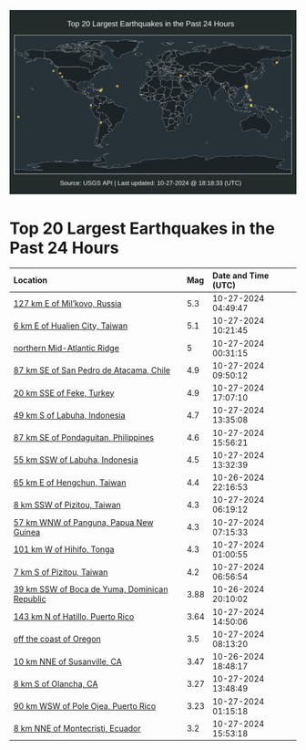 ![Map](./map.png)

# Top 20 Largest Earthquakes in the Past 24 Hours

| Location | Mag | Date and Time (UTC) |
|:---|:---|:---|
| [127 km E of Mil’kovo, Russia](https://earthquake.usgs.gov/earthquakes/eventpage/us7000nnff) | 5.3 | 10-27-2024 04:49:47 |
| [6 km E of Hualien City, Taiwan](https://earthquake.usgs.gov/earthquakes/eventpage/us7000nngq) | 5.1 | 10-27-2024 10:21:45 |
| [northern Mid-Atlantic Ridge](https://earthquake.usgs.gov/earthquakes/eventpage/us7000nneu) | 5 | 10-27-2024 00:31:15 |
| [87 km SE of San Pedro de Atacama, Chile](https://earthquake.usgs.gov/earthquakes/eventpage/us7000nngm) | 4.9 | 10-27-2024 09:50:12 |
| [20 km SSE of Feke, Turkey](https://earthquake.usgs.gov/earthquakes/eventpage/us7000nni1) | 4.9 | 10-27-2024 17:07:10 |
| [49 km S of Labuha, Indonesia](https://earthquake.usgs.gov/earthquakes/eventpage/us7000nnhg) | 4.7 | 10-27-2024 13:35:08 |
| [87 km SE of Pondaguitan, Philippines](https://earthquake.usgs.gov/earthquakes/eventpage/us7000nnhw) | 4.6 | 10-27-2024 15:56:21 |
| [55 km SSW of Labuha, Indonesia](https://earthquake.usgs.gov/earthquakes/eventpage/us7000nnhf) | 4.5 | 10-27-2024 13:32:39 |
| [65 km E of Hengchun, Taiwan](https://earthquake.usgs.gov/earthquakes/eventpage/us7000nne2) | 4.4 | 10-26-2024 22:16:53 |
| [8 km SSW of Pizitou, Taiwan](https://earthquake.usgs.gov/earthquakes/eventpage/us7000nnfp) | 4.3 | 10-27-2024 06:19:12 |
| [57 km WNW of Panguna, Papua New Guinea](https://earthquake.usgs.gov/earthquakes/eventpage/us7000nnfs) | 4.3 | 10-27-2024 07:15:33 |
| [101 km W of Hihifo, Tonga](https://earthquake.usgs.gov/earthquakes/eventpage/us7000nnev) | 4.3 | 10-27-2024 01:00:55 |
| [7 km S of Pizitou, Taiwan](https://earthquake.usgs.gov/earthquakes/eventpage/us7000nnfr) | 4.2 | 10-27-2024 06:56:54 |
| [39 km SSW of Boca de Yuma, Dominican Republic](https://earthquake.usgs.gov/earthquakes/eventpage/pr2024300004) | 3.88 | 10-26-2024 20:10:02 |
| [143 km N of Hatillo, Puerto Rico](https://earthquake.usgs.gov/earthquakes/eventpage/pr2024301000) | 3.64 | 10-27-2024 14:50:06 |
| [off the coast of Oregon](https://earthquake.usgs.gov/earthquakes/eventpage/us7000nng2) | 3.5 | 10-27-2024 08:13:20 |
| [10 km NNE of Susanville, CA](https://earthquake.usgs.gov/earthquakes/eventpage/nc75079251) | 3.47 | 10-26-2024 18:48:17 |
| [8 km S of Olancha, CA](https://earthquake.usgs.gov/earthquakes/eventpage/ci40965744) | 3.27 | 10-27-2024 13:48:49 |
| [90 km WSW of Pole Ojea, Puerto Rico](https://earthquake.usgs.gov/earthquakes/eventpage/pr71463723) | 3.23 | 10-27-2024 01:15:18 |
| [8 km NNE of Montecristi, Ecuador](https://earthquake.usgs.gov/earthquakes/eventpage/us7000nnhv) | 3.2 | 10-27-2024 15:53:18 |
